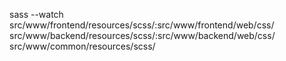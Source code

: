 sass --watch src/www/frontend/resources/scss/:src/www/frontend/web/css/ src/www/backend/resources/scss/:src/www/backend/web/css/ src/www/common/resources/scss/
